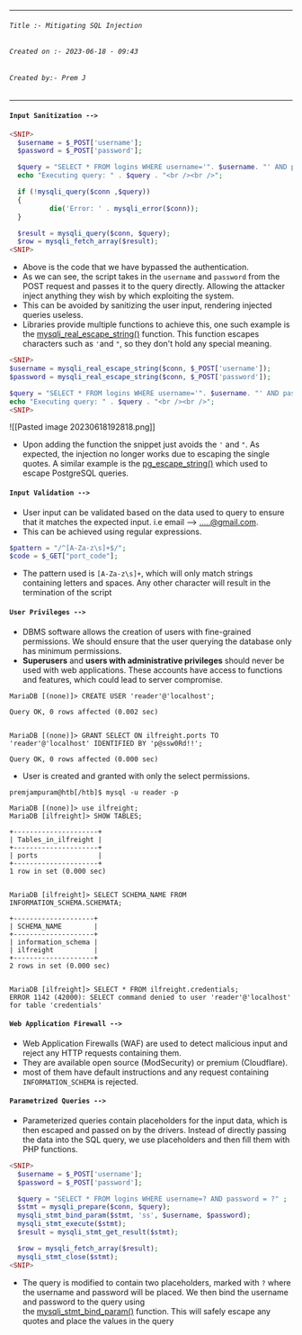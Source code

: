 
***
###### `Title :- Mitigating SQL Injection`
###### `Created on :- 2023-06-18 - 09:43`
###### `Created by:- Prem J`
***

#### `Input Sanitization -->`

```php
<SNIP>
  $username = $_POST['username'];
  $password = $_POST['password'];

  $query = "SELECT * FROM logins WHERE username='". $username. "' AND password = '" . $password . "';" ;
  echo "Executing query: " . $query . "<br /><br />";

  if (!mysqli_query($conn ,$query))
  {
          die('Error: ' . mysqli_error($conn));
  }

  $result = mysqli_query($conn, $query);
  $row = mysqli_fetch_array($result);
<SNIP>
```

- Above is the code that we have bypassed the authentication.
- As we can see, the script takes in the `username` and `password` from the POST request and passes it to the query directly. Allowing the attacker inject anything they wish by which exploiting the system.
- This can be avoided by sanitizing the user input, rendering injected queries useless.
- Libraries provide multiple functions to achieve this, one such example is the [mysqli_real_escape_string()](https://www.php.net/manual/en/mysqli.real-escape-string.php) function. This function escapes characters such as `'`and `"`, so they don't hold any special meaning.

```php
<SNIP>
$username = mysqli_real_escape_string($conn, $_POST['username']);
$password = mysqli_real_escape_string($conn, $_POST['password']);

$query = "SELECT * FROM logins WHERE username='". $username. "' AND password = '" . $password . "';" ;
echo "Executing query: " . $query . "<br /><br />";
<SNIP>
```

![[Pasted image 20230618192818.png]]

- Upon adding the function the snippet just avoids the `'` and `"`. As expected, the injection no longer works due to escaping the single quotes. A similar example is the [pg_escape_string()](https://www.php.net/manual/en/function.pg-escape-string.php) which used to escape PostgreSQL queries.

#### `Input Validation -->`

- User input can be validated based on the data used to query to ensure that it matches the expected input. i.e email --> .....@gmail.com.
- This can be  achieved using regular expressions.  

```php
$pattern = "/^[A-Za-z\s]+$/";
$code = $_GET["port_code"];
```

- The pattern used is `[A-Za-z\s]+`, which will only match strings containing letters and spaces. Any other character will result in the termination of the script

#### `User Privileges -->`

- DBMS software allows the creation of users with fine-grained permissions. We should ensure that the user querying the database only has minimum permissions.
- **Superusers** and **users with administrative privileges** should never be used with web applications. These accounts have access to functions and features, which could lead to server compromise.

```shell-session
MariaDB [(none)]> CREATE USER 'reader'@'localhost';

Query OK, 0 rows affected (0.002 sec)


MariaDB [(none)]> GRANT SELECT ON ilfreight.ports TO 'reader'@'localhost' IDENTIFIED BY 'p@ssw0Rd!!';

Query OK, 0 rows affected (0.000 sec)
```

- User is created and granted with only the select permissions.

```shell-session
premjampuram@htb[/htb]$ mysql -u reader -p

MariaDB [(none)]> use ilfreight;
MariaDB [ilfreight]> SHOW TABLES;

+---------------------+
| Tables_in_ilfreight |
+---------------------+
| ports               |
+---------------------+
1 row in set (0.000 sec)


MariaDB [ilfreight]> SELECT SCHEMA_NAME FROM INFORMATION_SCHEMA.SCHEMATA;

+--------------------+
| SCHEMA_NAME        |
+--------------------+
| information_schema |
| ilfreight          |
+--------------------+
2 rows in set (0.000 sec)


MariaDB [ilfreight]> SELECT * FROM ilfreight.credentials;
ERROR 1142 (42000): SELECT command denied to user 'reader'@'localhost' for table 'credentials'
```

#### `Web Application Firewall -->`

- Web Application Firewalls (WAF) are used to detect malicious input and reject any HTTP requests containing them.
- They are available open source (ModSecurity) or premium (Cloudflare).
- most of them have default instructions and any request containing `INFORMATION_SCHEMA` is rejected.

#### `Parametrized Queries -->`

- Parameterized queries contain placeholders for the input data, which is then escaped and passed on by the drivers. Instead of directly passing the data into the SQL query, we use placeholders and then fill them with PHP functions.

```php
<SNIP>
  $username = $_POST['username'];
  $password = $_POST['password'];

  $query = "SELECT * FROM logins WHERE username=? AND password = ?" ;
  $stmt = mysqli_prepare($conn, $query);
  mysqli_stmt_bind_param($stmt, 'ss', $username, $password);
  mysqli_stmt_execute($stmt);
  $result = mysqli_stmt_get_result($stmt);

  $row = mysqli_fetch_array($result);
  mysqli_stmt_close($stmt);
<SNIP>
```

- The query is modified to contain two placeholders, marked with `?` where the username and password will be placed. We then bind the username and password to the query using the [mysqli_stmt_bind_param()](https://www.php.net/manual/en/mysqli-stmt.bind-param.php) function. This will safely escape any quotes and place the values in the query
